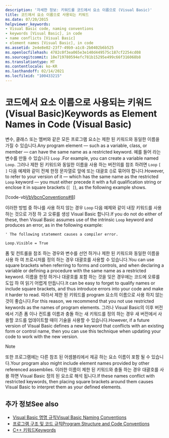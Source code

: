 ```yaml
---
description: '자세한 정보: 키워드를 코드에서 요소 이름으로 (Visual Basic)'
title: 코드에서 요소 이름으로 사용되는 키워드
ms.date: 07/20/2015
helpviewer_keywords:
- Visual Basic code, naming conventions
- keywords [Visual Basic], in code
- name conflicts [Visual Basic]
- element names [Visual Basic], in code
ms.assetid: 2e4e8e02-23f7-49b9-a1c8-2b0402b6b525
ms.openlocfilehash: 4782c0f3ea065e3e140d449575c187cf2254cd08
ms.sourcegitcommit: 10e719780594efc781b15295e499c66f316068b8
ms.translationtype: MT
ms.contentlocale: ko-KR
ms.lasthandoff: 02/14/2021
ms.locfileid: "100433215"
---
```

# <a name="keywords-as-element-names-in-code-visual-basic"></a><span data-ttu-id="6290c-103">코드에서 요소 이름으로 사용되는 키워드(Visual Basic)</span><span class="sxs-lookup"><span data-stu-id="6290c-103">Keywords as Element Names in Code (Visual Basic)</span></span>

<span data-ttu-id="6290c-104">변수, 클래스 또는 멤버와 같은 모든 프로그램 요소는 제한 된 키워드와 동일한 이름을 가질 수 있습니다.</span><span class="sxs-lookup"><span data-stu-id="6290c-104">Any program element — such as a variable, class, or member — can have the same name as a restricted keyword.</span></span> <span data-ttu-id="6290c-105">예를 들어 라는 변수를 만들 수 있습니다 `Loop` .</span><span class="sxs-lookup"><span data-stu-id="6290c-105">For example, you can create a variable named `Loop`.</span></span> <span data-ttu-id="6290c-106">그러나 제한 된 키워드와 동일한 이름을 사용 하는 버전의를 참조 하려면 `Loop` `[ ]` 다음 예제와 같이 전체 한정 문자열로 앞에 또는 대괄호 ()로 묶어야 합니다.</span><span class="sxs-lookup"><span data-stu-id="6290c-106">However, to refer to your version of it — which has the same name as the restricted `Loop` keyword — you must either precede it with a full qualification string or enclose it in square brackets (`[ ]`), as the following example shows.</span></span>  
  
 [!code-vb[VbVbcnConventions#8](~/samples/snippets/visualbasic/VS_Snippets_VBCSharp/VbVbcnConventions/VB/Class1.vb#8)]  
  
 <span data-ttu-id="6290c-107">이러한 방법 중 하나를 사용 하지 않는 경우 `Loop` 다음 예제와 같이 내장 키워드를 사용 하는 것으로 가정 하 고 오류를 생성 Visual Basic 합니다.</span><span class="sxs-lookup"><span data-stu-id="6290c-107">If you do not do either of these, then Visual Basic assumes use of the intrinsic `Loop` keyword and produces an error, as in the following example:</span></span>  
  
 `' The following statement causes a compiler error.`  
  
 `Loop.Visible = True`  
  
 <span data-ttu-id="6290c-108">폼 및 컨트롤을 참조 하는 경우와 변수를 선언 하거나 제한 된 키워드와 동일한 이름을 사용 하 여 프로시저를 정의 하는 경우 대괄호를 사용할 수 있습니다.</span><span class="sxs-lookup"><span data-stu-id="6290c-108">You can use square brackets when referring to forms and controls, and when declaring a variable or defining a procedure with the same name as a restricted keyword.</span></span> <span data-ttu-id="6290c-109">이름을 한정 하거나 대괄호를 포함 하는 것을 잊은 경우에는 코드에 오류를 도입 하 여 읽기 어렵게 만듭니다.</span><span class="sxs-lookup"><span data-stu-id="6290c-109">It can be easy to forget to qualify names or include square brackets, and thus introduce errors into your code and make it harder to read.</span></span> <span data-ttu-id="6290c-110">따라서 제한 된 키워드를 program 요소의 이름으로 사용 하지 않는 것이 좋습니다.</span><span class="sxs-lookup"><span data-stu-id="6290c-110">For this reason, we recommend that you not use restricted keywords as the names of program elements.</span></span> <span data-ttu-id="6290c-111">그러나 Visual Basic의 이후 버전에서 기존 폼 이나 컨트롤 이름과 충돌 하는 새 키워드를 정의 하는 경우 새 버전에서 사용할 코드를 업데이트할 때이 기술을 사용할 수 있습니다.</span><span class="sxs-lookup"><span data-stu-id="6290c-111">However, if a future version of Visual Basic defines a new keyword that conflicts with an existing form or control name, then you can use this technique when updating your code to work with the new version.</span></span>  
  
> [!NOTE]
> <span data-ttu-id="6290c-112">또한 프로그램에는 다른 참조 된 어셈블리에서 제공 하는 요소 이름이 포함 될 수 있습니다.</span><span class="sxs-lookup"><span data-stu-id="6290c-112">Your program also might include element names provided by other referenced assemblies.</span></span> <span data-ttu-id="6290c-113">이러한 이름이 제한 된 키워드와 충돌 하는 경우 대괄호를 사용 하면 Visual Basic 정의 된 요소로 해석 됩니다.</span><span class="sxs-lookup"><span data-stu-id="6290c-113">If these names conflict with restricted keywords, then placing square brackets around them causes Visual Basic to interpret them as your defined elements.</span></span>  
  
## <a name="see-also"></a><span data-ttu-id="6290c-114">추가 정보</span><span class="sxs-lookup"><span data-stu-id="6290c-114">See also</span></span>

- [<span data-ttu-id="6290c-115">Visual Basic 명명 규칙</span><span class="sxs-lookup"><span data-stu-id="6290c-115">Visual Basic Naming Conventions</span></span>](naming-conventions.md)
- [<span data-ttu-id="6290c-116">프로그램 구조 및 코드 규칙</span><span class="sxs-lookup"><span data-stu-id="6290c-116">Program Structure and Code Conventions</span></span>](program-structure-and-code-conventions.md)
- [<span data-ttu-id="6290c-117">C++ 키워드</span><span class="sxs-lookup"><span data-stu-id="6290c-117">Keywords</span></span>](../../language-reference/keywords/index.md)
